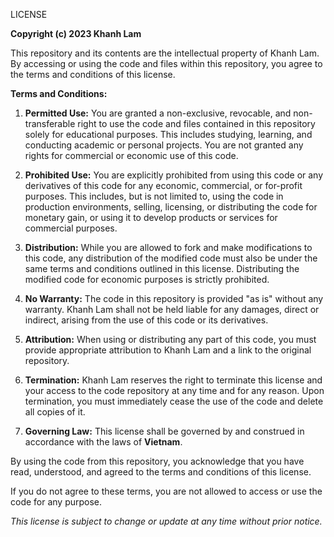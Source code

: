 LICENSE

**Copyright (c) 2023 Khanh Lam**

This repository and its contents are the intellectual property of Khanh Lam. By accessing or using the code and files within this repository, you agree to the terms and conditions of this license.

**Terms and Conditions:**

1. **Permitted Use:** You are granted a non-exclusive, revocable, and non-transferable right to use the code and files contained in this repository solely for educational purposes. This includes studying, learning, and conducting academic or personal projects. You are not granted any rights for commercial or economic use of this code.

2. **Prohibited Use:** You are explicitly prohibited from using this code or any derivatives of this code for any economic, commercial, or for-profit purposes. This includes, but is not limited to, using the code in production environments, selling, licensing, or distributing the code for monetary gain, or using it to develop products or services for commercial purposes.

3. **Distribution:** While you are allowed to fork and make modifications to this code, any distribution of the modified code must also be under the same terms and conditions outlined in this license. Distributing the modified code for economic purposes is strictly prohibited.

4. **No Warranty:** The code in this repository is provided "as is" without any warranty. Khanh Lam shall not be held liable for any damages, direct or indirect, arising from the use of this code or its derivatives.

5. **Attribution:** When using or distributing any part of this code, you must provide appropriate attribution to Khanh Lam and a link to the original repository.

6. **Termination:** Khanh Lam reserves the right to terminate this license and your access to the code repository at any time and for any reason. Upon termination, you must immediately cease the use of the code and delete all copies of it.

7. **Governing Law:** This license shall be governed by and construed in accordance with the laws of **Vietnam**.

By using the code from this repository, you acknowledge that you have read, understood, and agreed to the terms and conditions of this license.

If you do not agree to these terms, you are not allowed to access or use the code for any purpose.

*This license is subject to change or update at any time without prior notice.*